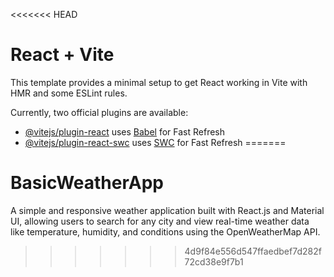 <<<<<<< HEAD
# React + Vite

This template provides a minimal setup to get React working in Vite with HMR and some ESLint rules.

Currently, two official plugins are available:

- [@vitejs/plugin-react](https://github.com/vitejs/vite-plugin-react/blob/main/packages/plugin-react/README.md) uses [Babel](https://babeljs.io/) for Fast Refresh
- [@vitejs/plugin-react-swc](https://github.com/vitejs/vite-plugin-react-swc) uses [SWC](https://swc.rs/) for Fast Refresh
=======
# BasicWeatherApp
A simple and responsive weather application built with React.js and Material UI, allowing users to search for any city and view real-time weather data like temperature, humidity, and conditions using the OpenWeatherMap API.
>>>>>>> 4d9f84e556d547ffaedbef7d282f72cd38e9f7b1
